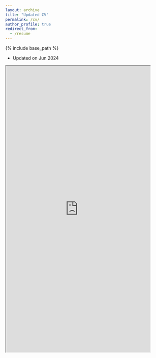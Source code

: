 ```yaml
---
layout: archive
title: "Updated CV"
permalink: /cv/
author_profile: true
redirect_from:
  - /resume
---
```


{% include base_path %}


* Updated on Jun 2024
  
<iframe src="https://docs.google.com/document/d/1pMioHmr8Us4tDlG8lk7v7SvOmBe74VcnW3dC8ny_yYU/" width="90%" height="900px">
    <p>Your browser does not support iframes.</p>
</iframe>
  
